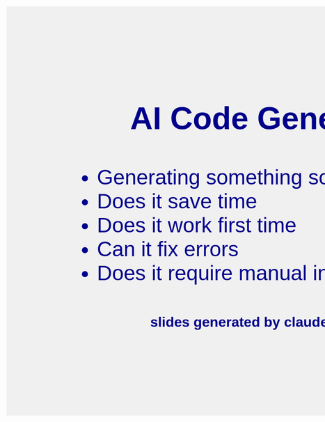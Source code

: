 <div style="background-color: #f0f0f0; width: 1200px; height: 900px; padding: 20px; display: flex; flex-direction: column; justify-content: center; align-items: center; font-family: 'Orbitron', sans-serif;">

<style>
@import url('https://fonts.googleapis.com/css2?family=Orbitron:wght@400..900&display=swap');
</style>

# <span style="color: #00008B; font-size: 72px; text-align: center;">AI Code Generation</span>

<ul style="color: #00008B; font-size: 48px; list-style-type: disc; padding-left: 0; text-align: left;">
  <li>Generating something sort-of technical</li>
  <li>Does it save time</li>
  <li>Does it work first time</li>
  <li>Can it fix errors</li>
  <li>Does it require manual intervention</li>
</ul>

#### <span style="color: #00008B; font-size: 32px;">slides generated by claude-3.5-sonnet</span>

</div>